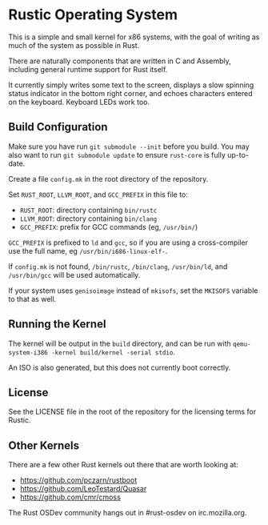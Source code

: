# Rustic Operating System

This is a simple and small kernel for x86 systems, with the goal of
writing as much of the system as possible in Rust.

There are naturally components that are written in C and Assembly,
including general runtime support for Rust itself.

It currently simply writes some text to the screen, displays a slow
spinning status indicator in the bottom right corner, and echoes
characters entered on the keyboard. Keyboard LEDs work too.

## Build Configuration

Make sure you have run `git submodule --init` before you build. You
may also want to run `git submodule update` to ensure `rust-core`
is fully up-to-date.

Create a file `config.mk` in the root directory of the repository.

Set `RUST_ROOT`, `LLVM_ROOT`, and `GCC_PREFIX` in this file to:
* `RUST_ROOT`: directory containing `bin/rustc`
* `LLVM_ROOT`: directory containing `bin/clang`
* `GCC_PREFIX`: prefix for GCC commands (eg, `/usr/bin/`)

`GCC_PREFIX` is prefixed to `ld` and `gcc`, so if you are using a cross-compiler
use the full name, eg `/usr/bin/i686-linux-elf-`.

If `config.mk` is not found, `/bin/rustc`, `/bin/clang`, `/usr/bin/ld`,
and `/usr/bin/gcc` will be used automatically.

If your system uses `genisoimage` instead of `mkisofs`, set the `MKISOFS`
variable to that as well.

## Running the Kernel

The kernel will be output in the `build` directory, and can be run with
`qemu-system-i386 -kernel build/kernel -serial stdio`.

An ISO is also generated, but this does not currently boot correctly.

## License

See the LICENSE file in the root of the repository for the licensing
terms for Rustic.

## Other Kernels

There are a few other Rust kernels out there that are worth looking at:
* https://github.com/pczarn/rustboot
* https://github.com/LeoTestard/Quasar
* https://github.com/cmr/cmoss

The Rust OSDev community hangs out in #rust-osdev on irc.mozilla.org.

